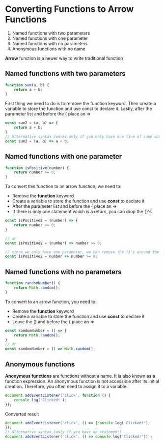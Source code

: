 # Converting Functions to Arrow Functions
1. Named functions with two parameters
2. Named functions with one parameter
3. Named functions with no parameters
4. Anonymous functions with no name

**Arrow** function is a newer way to write traditional function
## Named functions with two parameters 
```javascript
function sum(a, b) {
    return a + b;
}
```
First thing we need to do is to remove the function keyword.
Then create a variable to store the function and use const to declare it.
Lastly, after the parameter list and before the { place an =>
```javascript
const sum2 = (a, b) => {
    return a + b;
}
// Alternative syntax (works only if you only have one line of code within curly braces)
const sum2 = (a, b) => a + b;
```

## Named functions with one parameter
```javascript
function isPositive(number) {
    return number >= 0;
}
```
To convert this function to an arrow function, we need to:
- Remove the **function** keyword
- Create a variable to store the function and use **const** to declare it
- After the parameter list and before the { place an =>
- If there is only one statement which is a return, you can drop the {}'s
```javascript
const isPositive2 = (number) => {
    return number >= 0;
}

// or
const isPositive2 = (number) => number >= 0;

// since we only have one parameter, we can remove the ()'s around the parameter
const isPositive2 = number => number >= 0;
```

## Named functions with no parameters
```javascript
function randomNumber() {
    return Math.random();
}
```

To convert to an arrow function, you need to:
- Remove the **function** keyword
- Create a variable to store the function and use **const** to declare it
- Leave the ()  and before the { place an =>
```javascript
const randomNumber = () => {
    return Math.random();
}
// or
const randomNumber = () => Math.random();
```
## Anonymous functions 

**Anonymous functions** are functions without a name. It is also known as a function expression.  An anonymous function is not accessible after its initial creation. Therefore, you often need to assign it to a variable.

```javascript
document.addEventListener('click', function () {
    console.log('Clicked!');
});
```
Converted result 
```javascript
document.addEventListener('click', () => {console.log('Clicked!');
});
// Alternative syntax (only if you have on statement)
document.addEventListener('click', () => console.log('Clicked!')) ;
```

